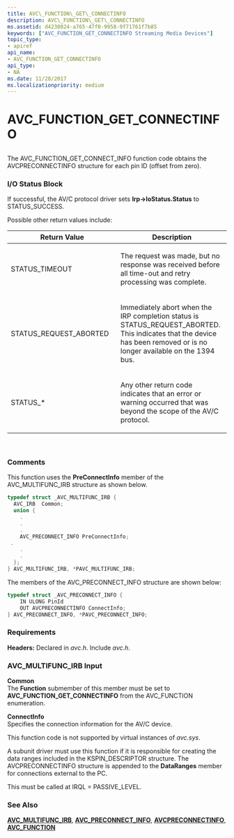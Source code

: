 ```yaml
---
title: AVC\_FUNCTION\_GET\_CONNECTINFO
description: AVC\_FUNCTION\_GET\_CONNECTINFO
ms.assetid: d4230024-a765-47f0-9958-9f71761f7b85
keywords: ["AVC_FUNCTION_GET_CONNECTINFO Streaming Media Devices"]
topic_type:
- apiref
api_name:
- AVC_FUNCTION_GET_CONNECTINFO
api_type:
- NA
ms.date: 11/28/2017
ms.localizationpriority: medium
---
```


# AVC\_FUNCTION\_GET\_CONNECTINFO


## <span id="ddk_avc_function_get_connectinfo_ks"></span><span id="DDK_AVC_FUNCTION_GET_CONNECTINFO_KS"></span>


The AVC\_FUNCTION\_GET\_CONNECT\_INFO function code obtains the AVCPRECONNECTINFO structure for each pin ID (offset from zero).

### I/O Status Block

If successful, the AV/C protocol driver sets **Irp-&gt;IoStatus.Status** to STATUS\_SUCCESS.

Possible other return values include:

<table>
<colgroup>
<col width="50%" />
<col width="50%" />
</colgroup>
<thead>
<tr class="header">
<th>Return Value</th>
<th>Description</th>
</tr>
</thead>
<tbody>
<tr class="odd">
<td><p>STATUS_TIMEOUT</p></td>
<td><p>The request was made, but no response was received before all time-out and retry processing was complete.</p></td>
</tr>
<tr class="even">
<td><p>STATUS_REQUEST_ABORTED</p></td>
<td><p>Immediately abort when the IRP completion status is STATUS_REQUEST_ABORTED. This indicates that the device has been removed or is no longer available on the 1394 bus.</p></td>
</tr>
<tr class="odd">
<td><p>STATUS_*</p></td>
<td><p>Any other return code indicates that an error or warning occurred that was beyond the scope of the AV/C protocol.</p></td>
</tr>
</tbody>
</table>

 

### Comments

This function uses the **PreConnectInfo** member of the AVC\_MULTIFUNC\_IRB structure as shown below.

```cpp
typedef struct _AVC_MULTIFUNC_IRB {
  AVC_IRB  Common;
  union {
    .
    .
    .
    AVC_PRECONNECT_INFO PreConnectInfo;
 .
    .
    .
  };
} AVC_MULTIFUNC_IRB, *PAVC_MULTIFUNC_IRB;
```

The members of the AVC\_PRECONNECT\_INFO structure are shown below:

```cpp
typedef struct _AVC_PRECONNECT_INFO {
    IN ULONG PinId
    OUT AVCPRECONNECTINFO ConnectInfo;
} AVC_PRECONNECT_INFO, *PAVC_PRECONNECT_INFO;
```

### Requirements

**Headers:** Declared in *avc.h*. Include *avc.h*.

### AVC\_MULTIFUNC\_IRB Input

**Common**  
The **Function** submember of this member must be set to **AVC\_FUNCTION\_GET\_CONNECTINFO** from the AVC\_FUNCTION enumeration.

<span id="ConnectInfo"></span><span id="connectinfo"></span><span id="CONNECTINFO"></span>**ConnectInfo**  
Specifies the connection information for the AV/C device.

This function code is not supported by virtual instances of *avc.sys*.

A subunit driver must use this function if it is responsible for creating the data ranges included in the KSPIN\_DESCRIPTOR structure. The AVCPRECONNECTINFO structure is appended to the **DataRanges** member for connections external to the PC.

This must be called at IRQL = PASSIVE\_LEVEL.

### See Also

[**AVC\_MULTIFUNC\_IRB**](https://msdn.microsoft.com/library/windows/hardware/ff554177), [**AVC\_PRECONNECT\_INFO**](https://msdn.microsoft.com/library/windows/hardware/ff554190), [**AVCPRECONNECTINFO**](https://msdn.microsoft.com/library/windows/hardware/ff554103), [**AVC\_FUNCTION**](https://msdn.microsoft.com/library/windows/hardware/ff554145)

 

 





